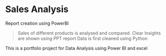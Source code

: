 # Sales Analysis
Report creation using PowerBI 
>Sales of different products is analysed and compared.
Clear Insights are shown using PPT report
Data is first cleaned using Python

This is a portfolio project for Data Analysis using Power BI and excel
